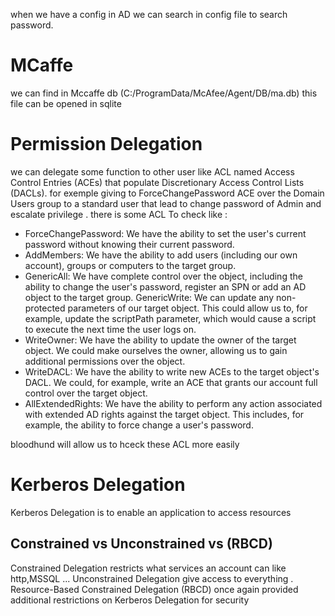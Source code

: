 when we have a config in AD we can search in config file to search password. 


# MCaffe
we can find in Mccaffe db (C:/ProgramData/McAfee/Agent/DB/ma.db) this file can be opened in sqlite 

# Permission Delegation
we  can delegate some function to other user like ACL named Access Control Entries (ACEs) that populate Discretionary Access Control Lists (DACLs). 
for exemple giving to ForceChangePassword ACE over the Domain Users group to a standard user that lead to change password of Admin and escalate privilege .
there is some ACL To check like :
- ForceChangePassword: We have the ability to set the user's current password without knowing their current password.
- AddMembers: We have the ability to add users (including our own account), groups or computers to the target group.
- GenericAll: We have complete control over the object, including the ability to change the user's password, register an SPN or add an AD object to the target group.
GenericWrite: We can update any non-protected parameters of our target object. This could allow us to, for example, update the scriptPath parameter, which would cause a script to execute the next time the user logs on.
- WriteOwner: We have the ability to update the owner of the target object. We could make ourselves the owner, allowing us to gain additional permissions over the object.
- WriteDACL: We have the ability to write new ACEs to the target object's DACL. We could, for example, write an ACE that grants our account full control over the target object.
- AllExtendedRights: We have the ability to perform any action associated with extended AD rights against the target object. This includes, for example, the ability to force change a user's password.

bloodhund will allow us to hceck these ACL more easily 


# Kerberos Delegation
 Kerberos Delegation is to enable an application to access resources

 ## Constrained vs Unconstrained vs (RBCD)

 Constrained Delegation restricts what services an account can like http,MSSQL ... 
 Unconstrained Delegation give access to everything .
 Resource-Based Constrained Delegation (RBCD) once again provided additional restrictions on Kerberos Delegation for security